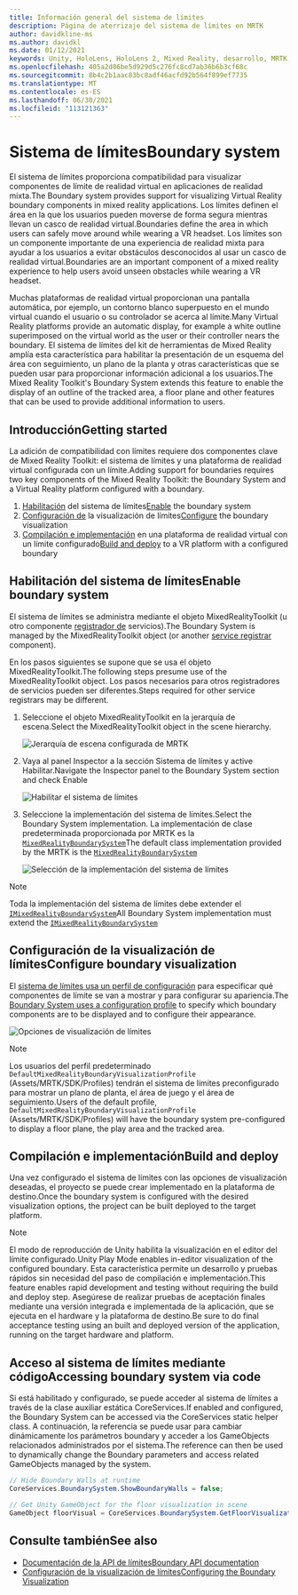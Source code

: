 ```yaml
---
title: Información general del sistema de límites
description: Página de aterrizaje del sistema de límites en MRTK
author: davidkline-ms
ms.author: davidkl
ms.date: 01/12/2021
keywords: Unity, HoloLens, HoloLens 2, Mixed Reality, desarrollo, MRTK, sistema de límites,
ms.openlocfilehash: 405a2d06be5d929d5c276fc8cd7ab36b6b3cf68c
ms.sourcegitcommit: 8b4c2b1aac83bc8adf46acfd92b564f899ef7735
ms.translationtype: MT
ms.contentlocale: es-ES
ms.lasthandoff: 06/30/2021
ms.locfileid: "113121363"
---
```

# <a name="boundary-system"></a><span data-ttu-id="2103d-104">Sistema de límites</span><span class="sxs-lookup"><span data-stu-id="2103d-104">Boundary system</span></span>

<span data-ttu-id="2103d-105">El sistema de límites proporciona compatibilidad para visualizar componentes de límite de realidad virtual en aplicaciones de realidad mixta.</span><span class="sxs-lookup"><span data-stu-id="2103d-105">The Boundary system provides support for visualizing Virtual Reality boundary components in mixed reality applications.</span></span> <span data-ttu-id="2103d-106">Los límites definen el área en la que los usuarios pueden moverse de forma segura mientras llevan un casco de realidad virtual.</span><span class="sxs-lookup"><span data-stu-id="2103d-106">Boundaries define the area in which users can safely move around while wearing a VR headset.</span></span> <span data-ttu-id="2103d-107">Los límites son un componente importante de una experiencia de realidad mixta para ayudar a los usuarios a evitar obstáculos desconocidos al usar un casco de realidad virtual.</span><span class="sxs-lookup"><span data-stu-id="2103d-107">Boundaries are an important component of a mixed reality experience to help users avoid unseen obstacles while wearing a VR headset.</span></span>

<span data-ttu-id="2103d-108">Muchas plataformas de realidad virtual proporcionan una pantalla automática, por ejemplo, un contorno blanco superpuesto en el mundo virtual cuando el usuario o su controlador se acerca al límite.</span><span class="sxs-lookup"><span data-stu-id="2103d-108">Many Virtual Reality platforms provide an automatic display, for example a white outline superimposed on the virtual world as the user or their controller nears the boundary.</span></span> <span data-ttu-id="2103d-109">El sistema de límites del kit de herramientas de Mixed Reality amplía esta característica para habilitar la presentación de un esquema del área con seguimiento, un plano de la planta y otras características que se pueden usar para proporcionar información adicional a los usuarios.</span><span class="sxs-lookup"><span data-stu-id="2103d-109">The Mixed Reality Toolkit's Boundary System extends this feature to enable the display of an outline of the tracked area, a floor plane and other features that can be used to provide additional information to users.</span></span>

## <a name="getting-started"></a><span data-ttu-id="2103d-110">Introducción</span><span class="sxs-lookup"><span data-stu-id="2103d-110">Getting started</span></span>

<span data-ttu-id="2103d-111">La adición de compatibilidad con límites requiere dos componentes clave de Mixed Reality Toolkit: el sistema de límites y una plataforma de realidad virtual configurada con un límite.</span><span class="sxs-lookup"><span data-stu-id="2103d-111">Adding support for boundaries requires two key components of the Mixed Reality Toolkit: the Boundary System and a Virtual Reality platform configured with a boundary.</span></span>

1. <span data-ttu-id="2103d-112">[Habilitación](#enable-boundary-system) del sistema de límites</span><span class="sxs-lookup"><span data-stu-id="2103d-112">[Enable](#enable-boundary-system) the boundary system</span></span>
2. <span data-ttu-id="2103d-113">[Configuración de](#configure-boundary-visualization) la visualización de límites</span><span class="sxs-lookup"><span data-stu-id="2103d-113">[Configure](#configure-boundary-visualization) the boundary visualization</span></span>
3. <span data-ttu-id="2103d-114">[Compilación e implementación](#build-and-deploy) en una plataforma de realidad virtual con un límite configurado</span><span class="sxs-lookup"><span data-stu-id="2103d-114">[Build and deploy](#build-and-deploy) to a VR platform with a configured boundary</span></span>

## <a name="enable-boundary-system"></a><span data-ttu-id="2103d-115">Habilitación del sistema de límites</span><span class="sxs-lookup"><span data-stu-id="2103d-115">Enable boundary system</span></span>

<span data-ttu-id="2103d-116">El sistema de límites se administra mediante el objeto MixedRealityToolkit (u otro componente [registrador de](xref:Microsoft.MixedReality.Toolkit.IMixedRealityServiceRegistrar) servicios).</span><span class="sxs-lookup"><span data-stu-id="2103d-116">The Boundary System is managed by the MixedRealityToolkit object (or another [service registrar](xref:Microsoft.MixedReality.Toolkit.IMixedRealityServiceRegistrar) component).</span></span>

<span data-ttu-id="2103d-117">En los pasos siguientes se supone que se usa el objeto MixedRealityToolkit.</span><span class="sxs-lookup"><span data-stu-id="2103d-117">The following steps presume use of the MixedRealityToolkit object.</span></span> <span data-ttu-id="2103d-118">Los pasos necesarios para otros registradores de servicios pueden ser diferentes.</span><span class="sxs-lookup"><span data-stu-id="2103d-118">Steps required for other service registrars may be different.</span></span>

1. <span data-ttu-id="2103d-119">Seleccione el objeto MixedRealityToolkit en la jerarquía de escena.</span><span class="sxs-lookup"><span data-stu-id="2103d-119">Select the MixedRealityToolkit object in the scene hierarchy.</span></span>

    ![Jerarquía de escena configurada de MRTK](../images/MRTK_ConfiguredHierarchy.png)

1. <span data-ttu-id="2103d-121">Vaya al panel Inspector a la sección Sistema de límites y active Habilitar.</span><span class="sxs-lookup"><span data-stu-id="2103d-121">Navigate the Inspector panel to the Boundary System section and check Enable</span></span>

    ![Habilitar el sistema de límites](../images/boundary/MRTKConfig_Boundary.png)

1. <span data-ttu-id="2103d-123">Seleccione la implementación del sistema de límites.</span><span class="sxs-lookup"><span data-stu-id="2103d-123">Select the Boundary System implementation.</span></span> <span data-ttu-id="2103d-124">La implementación de clase predeterminada proporcionada por MRTK es la [`MixedRealityBoundarySystem`](xref:Microsoft.MixedReality.Toolkit.Boundary.MixedRealityBoundarySystem)</span><span class="sxs-lookup"><span data-stu-id="2103d-124">The default class implementation provided by the MRTK is the [`MixedRealityBoundarySystem`](xref:Microsoft.MixedReality.Toolkit.Boundary.MixedRealityBoundarySystem)</span></span>

    ![Selección de la implementación del sistema de límites](../images/boundary/BoundarySelectSystemType.png)

> [!NOTE]
> <span data-ttu-id="2103d-126">Toda la implementación del sistema de límites debe extender el [`IMixedRealityBoundarySystem`](xref:Microsoft.MixedReality.Toolkit.Boundary.IMixedRealityBoundarySystem)</span><span class="sxs-lookup"><span data-stu-id="2103d-126">All Boundary System implementation must extend the [`IMixedRealityBoundarySystem`](xref:Microsoft.MixedReality.Toolkit.Boundary.IMixedRealityBoundarySystem)</span></span>

## <a name="configure-boundary-visualization"></a><span data-ttu-id="2103d-127">Configuración de la visualización de límites</span><span class="sxs-lookup"><span data-stu-id="2103d-127">Configure boundary visualization</span></span>

<span data-ttu-id="2103d-128">El [sistema de límites usa un perfil de configuración](configuring-boundary-visualization.md) para especificar qué componentes de límite se van a mostrar y para configurar su apariencia.</span><span class="sxs-lookup"><span data-stu-id="2103d-128">The [Boundary System uses a configuration profile](configuring-boundary-visualization.md) to specify which boundary components are to be displayed and to configure their appearance.</span></span>

![Opciones de visualización de límites](../images/boundary/BoundaryVisualizationProfile.png)

> [!NOTE]
> <span data-ttu-id="2103d-130">Los usuarios del perfil predeterminado `DefaultMixedRealityBoundaryVisualizationProfile` (Assets/MRTK/SDK/Profiles) tendrán el sistema de límites preconfigurado para mostrar un plano de planta, el área de juego y el área de seguimiento.</span><span class="sxs-lookup"><span data-stu-id="2103d-130">Users of the default profile, `DefaultMixedRealityBoundaryVisualizationProfile` (Assets/MRTK/SDK/Profiles) will have the boundary system pre-configured to display a floor plane, the play area and the tracked area.</span></span>

## <a name="build-and-deploy"></a><span data-ttu-id="2103d-131">Compilación e implementación</span><span class="sxs-lookup"><span data-stu-id="2103d-131">Build and deploy</span></span>

<span data-ttu-id="2103d-132">Una vez configurado el sistema de límites con las opciones de visualización deseadas, el proyecto se puede crear implementado en la plataforma de destino.</span><span class="sxs-lookup"><span data-stu-id="2103d-132">Once the boundary system is configured with the desired visualization options, the project can be built deployed to the target platform.</span></span>

> [!NOTE]
> <span data-ttu-id="2103d-133">El modo de reproducción de Unity habilita la visualización en el editor del límite configurado.</span><span class="sxs-lookup"><span data-stu-id="2103d-133">Unity Play Mode enables in-editor visualization of the configured boundary.</span></span> <span data-ttu-id="2103d-134">Esta característica permite un desarrollo y pruebas rápidos sin necesidad del paso de compilación e implementación.</span><span class="sxs-lookup"><span data-stu-id="2103d-134">This feature enables rapid development and testing without requiring the build and deploy step.</span></span> <span data-ttu-id="2103d-135">Asegúrese de realizar pruebas de aceptación finales mediante una versión integrada e implementada de la aplicación, que se ejecuta en el hardware y la plataforma de destino.</span><span class="sxs-lookup"><span data-stu-id="2103d-135">Be sure to do final acceptance testing using an built and deployed version of the application, running on the target hardware and platform.</span></span>

## <a name="accessing-boundary-system-via-code"></a><span data-ttu-id="2103d-136">Acceso al sistema de límites mediante código</span><span class="sxs-lookup"><span data-stu-id="2103d-136">Accessing boundary system via code</span></span>

<span data-ttu-id="2103d-137">Si está habilitado y configurado, se puede acceder al sistema de límites a través de la clase auxiliar estática CoreServices.</span><span class="sxs-lookup"><span data-stu-id="2103d-137">If enabled and configured, the Boundary System can be accessed via the CoreServices static helper class.</span></span> <span data-ttu-id="2103d-138">A continuación, la referencia se puede usar para cambiar dinámicamente los parámetros boundary y acceder a los GameObjects relacionados administrados por el sistema.</span><span class="sxs-lookup"><span data-stu-id="2103d-138">The reference can then be used to dynamically change the Boundary parameters and access related GameObjects managed by the system.</span></span>

```c#
// Hide Boundary Walls at runtime
CoreServices.BoundarySystem.ShowBoundaryWalls = false;

// Get Unity GameObject for the floor visualization in scene
GameObject floorVisual = CoreServices.BoundarySystem.GetFloorVisualization();
```

## <a name="see-also"></a><span data-ttu-id="2103d-139">Consulte también</span><span class="sxs-lookup"><span data-stu-id="2103d-139">See also</span></span>

- [<span data-ttu-id="2103d-140">Documentación de la API de límites</span><span class="sxs-lookup"><span data-stu-id="2103d-140">Boundary API documentation</span></span>](xref:Microsoft.MixedReality.Toolkit.Boundary)
- [<span data-ttu-id="2103d-141">Configuración de la visualización de límites</span><span class="sxs-lookup"><span data-stu-id="2103d-141">Configuring the Boundary Visualization</span></span>](configuring-boundary-visualization.md)
